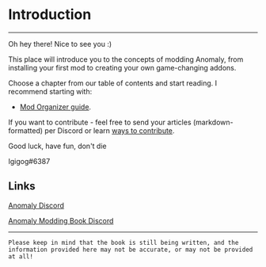 # Introduction

___

Oh hey there! Nice to see you :)

This place will introduce you to the concepts of modding Anomaly, from installing your first mod to creating your own game-changing addons.

Choose a chapter from our table of contents and start reading. I recommend starting with:

- [Mod Organizer guide](tutorials/getting-started/installing-mo2.md).

If you want to contribute - feel free to send your articles (markdown-formatted) per Discord or learn [ways to contribute](meta/contributing.md).

Good luck, have fun, don't die

Igigog#6387

## Links

[Anomaly Discord](https://discord.gg/c4RuJNs)

[Anomaly Modding Book Discord](https://discord.gg/8Pu2ekQYg3)

___

```admonish warning
Please keep in mind that the book is still being written, and the information provided here may not be accurate, or may not be provided at all!
```
